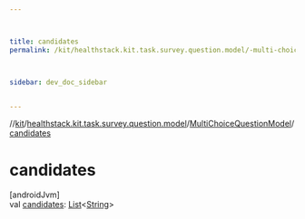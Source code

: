 ```yaml
---



title: candidates
permalink: /kit/healthstack.kit.task.survey.question.model/-multi-choice-question-model/candidates.html



sidebar: dev_doc_sidebar


---
```




//[kit](/kit.html)/[healthstack.kit.task.survey.question.model](../index.html)/[MultiChoiceQuestionModel](index.html)/[candidates](candidates.html)



# candidates



[androidJvm]\
val [candidates](candidates.html): [List](https://kotlinlang.org/api/latest/jvm/stdlib/kotlin.collections/-list/index.html)&lt;[String](https://kotlinlang.org/api/latest/jvm/stdlib/kotlin/-string/index.html)&gt;






